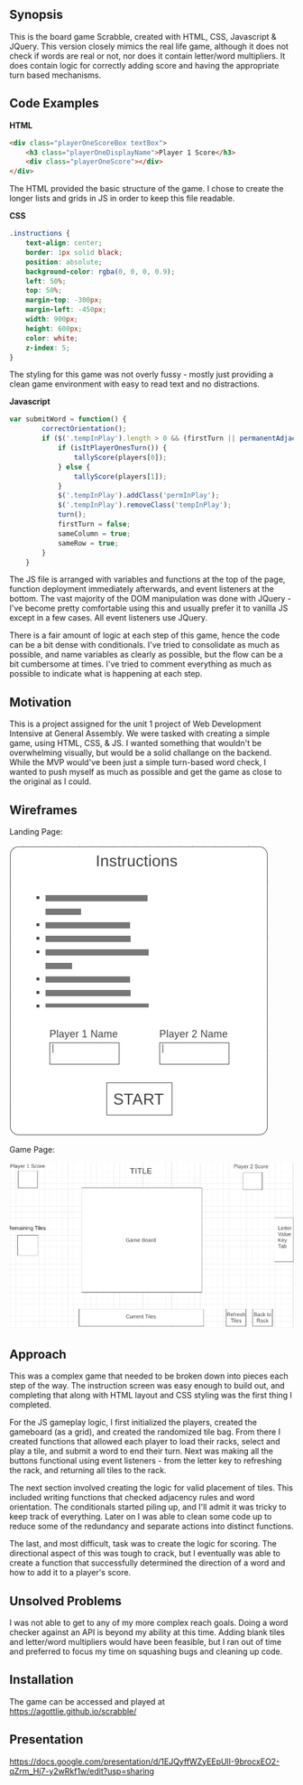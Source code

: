 ## Synopsis

This is the board game Scrabble, created with HTML, CSS, Javascript & JQuery.  This version closely mimics the real life game, although it does not check if words are real or not, nor does it contain letter/word multipliers.  It does contain logic for correctly adding score and having the appropriate turn based mechanisms.


## Code Examples

**HTML**

```html
<div class="playerOneScoreBox textBox">
    <h3 class="playerOneDisplayName">Player 1 Score</h3>
    <div class="playerOneScore"></div>
</div>
```

The HTML provided the basic structure of the game.  I chose to create the longer lists and grids in JS in order to keep this file readable.


**CSS**

```css
.instructions {
    text-align: center;
    border: 1px solid black;
    position: absolute;
    background-color: rgba(0, 0, 0, 0.9);
    left: 50%;
    top: 50%;
    margin-top: -300px;
    margin-left: -450px;
    width: 900px;
    height: 600px;
    color: white;
    z-index: 5;
}
```

The styling for this game was not overly fussy - mostly just providing a clean game environment with easy to read text and no distractions.

**Javascript**

```javascript
var submitWord = function() {
        correctOrientation();
        if ($('.tempInPlay').length > 0 && (firstTurn || permanentAdjacent()) && ($('.tempInPlay').length === 1 || correctOrientation()) && allTouching()) {
            if (isItPlayerOnesTurn()) {
                tallyScore(players[0]);
            } else {
                tallyScore(players[1]);
            }
            $('.tempInPlay').addClass('permInPlay');
            $('.tempInPlay').removeClass('tempInPlay');
            turn();
            firstTurn = false;
            sameColumn = true;
            sameRow = true;
        }
    }
```

The JS file is arranged with variables and functions at the top of the page, function deployment immediately afterwards, and event listeners at the bottom. The vast majority of the DOM manipulation was done with JQuery - I've become pretty comfortable using this and usually prefer it to vanilla JS except in a few cases.  All event listeners use JQuery.

There is a fair amount of logic at each step of this game, hence the code can be a bit dense with conditionals.  I've tried to consolidate as much as possible, and name variables as clearly as possible, but the flow can be a bit cumbersome at times.  I've tried to comment everything as much as possible to indicate what is happening at each step.


## Motivation

This is a project assigned for the unit 1 project of Web Development Intensive at General Assembly.  We were tasked with creating a simple game, using HTML, CSS, & JS.  I wanted something that wouldn't be overwhelming visually, but would be a solid challange on the backend.  While the MVP would've been just a simple turn-based word check, I wanted to push myself as much as possible and get the game as close to the original as I could.

## Wireframes

Landing Page:


![](./instruction_screen.png)

Game Page:


![](./game_screen.png)

## Approach

This was a complex game that needed to be broken down into pieces each step of the way.  The instruction screen was easy enough to build out, and completing that along with HTML layout and CSS styling was the first thing I completed.

For the JS gameplay logic, I first initialized the players, created the gameboard (as a grid), and created the randomized tile bag.  From there I created functions that allowed each player to load their racks, select and play a tile, and submit a word to end their turn.  Next was making all the buttons functional using event listeners - from the letter key to refreshing the rack, and returning all tiles to the rack.

The next section involved creating the logic for valid placement of tiles.  This included writing functions that checked adjacency rules and word orientation.  The conditionals started piling up, and I'll admit it was tricky to keep track of everything.  Later on I was able to clean some code up to reduce some of the redundancy and separate actions into distinct functions. 

The last, and most difficult, task was to create the logic for scoring.  The directional aspect of this was tough to crack, but I eventually was able to create a function that successfully determined the direction of a word and how to add it to a player's score.

## Unsolved Problems

I was not able to get to any of my more complex reach goals.  Doing a word checker against an API is beyond my ability at this time.  Adding blank tiles and letter/word multipliers would have been feasible, but I ran out of time and preferred to focus my time on squashing bugs and cleaning up code.

## Installation

The game can be accessed and played at https://agottlie.github.io/scrabble/

## Presentation

https://docs.google.com/presentation/d/1EJQyffWZyEEpUlI-9brocxEO2-qZrm_Hj7-y2wRkf1w/edit?usp=sharing